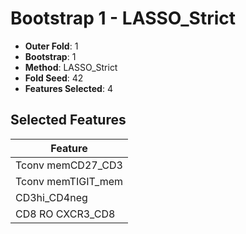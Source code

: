 # Bootstrap 1 - LASSO_Strict

- **Outer Fold**: 1
- **Bootstrap**: 1
- **Method**: LASSO_Strict
- **Fold Seed**: 42
- **Features Selected**: 4

## Selected Features

| Feature |
|---------|
| Tconv memCD27_CD3 |
| Tconv memTIGIT_mem |
| CD3hi_CD4neg |
| CD8 RO CXCR3_CD8 |
